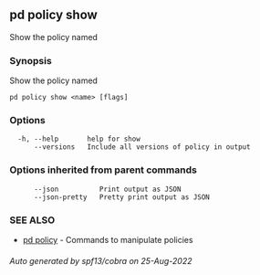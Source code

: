 ## pd policy show

Show the policy named <name>

### Synopsis

Show the policy named <name>

```
pd policy show <name> [flags]
```

### Options

```
  -h, --help       help for show
      --versions   Include all versions of policy in output
```

### Options inherited from parent commands

```
      --json          Print output as JSON
      --json-pretty   Pretty print output as JSON
```

### SEE ALSO

* [pd policy](/docs/commands/pd_policy.html)	 - Commands to manipulate policies

###### Auto generated by spf13/cobra on 25-Aug-2022
